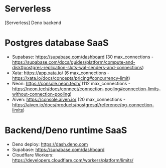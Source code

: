 # Serverless
[Serverless] Deno backend

# Postgres database SaaS
- Supabase: https://supabase.com/dashboard (30 max_connections - https://supabase.com/docs/guides/platform/compute-and-disk#postgres-replication-slots-wal-senders-and-connections)
- Xata: https://app.xata.io/ (6 max_connections - https://xata.io/docs/concepts/pricing#concurrency-limit)
- Neon: https://console.neon.tech/ (112 max_connections - https://neon.tech/docs/connect/connection-pooling#connection-limits-without-connection-pooling)
- Aiven: https://console.aiven.io/ (20 max_connections - https://aiven.io/docs/products/postgresql/reference/pg-connection-limits)

# Backend/Deno runtime SaaS
- Deno deploy: https://dash.deno.com
- Supabase: https://supabase.com/dashboard
- Cloudflare Workers: https://developers.cloudflare.com/workers/platform/limits/
